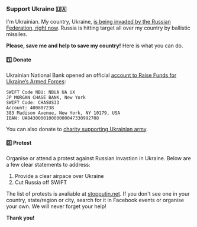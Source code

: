 ### Support Ukraine 🇺🇦

I'm Ukrainian.
My country, Ukraine,
[is being invaded by the Russian Federation, right now](https://www.bbc.com/news/world-europe-60504334). 
Russia is hitting target all over my country by ballistic missiles.

**Please, save me and help to save my country!**
Here is what you can do.

#### 1️⃣ Donate

Ukrainian National Bank opened an official [account to Raise Funds for Ukraine’s Armed Forces](https://bank.gov.ua/en/news/all/natsionalniy-bank-vidkriv-spetsrahunok-dlya-zboru-koshtiv-na-potrebi-armiyi):

```
SWIFT Code NBU: NBUA UA UX
JP MORGAN CHASE BANK, New York
SWIFT Code: CHASUS33
Account: 400807238
383 Madison Avenue, New York, NY 10179, USA
IBAN: UA843000010000000047330992708
```

You can also donate to [charity supporting Ukrainian army](https://savelife.in.ua/en/donate/).

#### 2️⃣ Protest

Organise or attend a protest against Russian invastion in Ukraine.
Below are a few clear statements to address:

1. Provide a clear airpace over Ukraine
2. Cut Russia off SWIFT

The list of protests is avaliable at [stopputin.net](https://www.stopputin.net).
If you don't see one in your country, state/region or city,
search for it in Facebook events or organise your own.
We will never forget your help!

**Thank you!**

